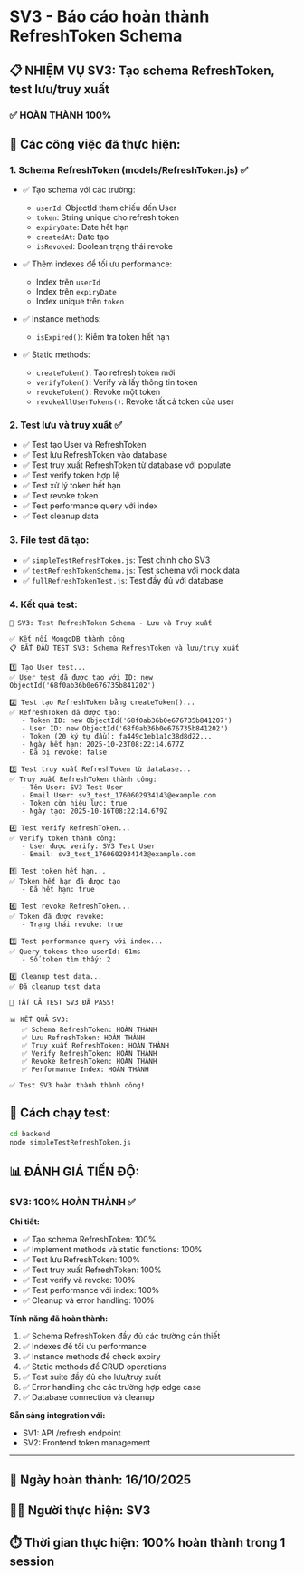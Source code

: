 # SV3 - Báo cáo hoàn thành RefreshToken Schema

## 📋 NHIỆM VỤ SV3: Tạo schema RefreshToken, test lưu/truy xuất

### ✅ HOÀN THÀNH 100%

## 🎯 Các công việc đã thực hiện:

### 1. Schema RefreshToken (models/RefreshToken.js) ✅

- ✅ Tạo schema với các trường:

  - `userId`: ObjectId tham chiếu đến User
  - `token`: String unique cho refresh token
  - `expiryDate`: Date hết hạn
  - `createdAt`: Date tạo
  - `isRevoked`: Boolean trạng thái revoke

- ✅ Thêm indexes để tối ưu performance:

  - Index trên `userId`
  - Index trên `expiryDate`
  - Index unique trên `token`

- ✅ Instance methods:

  - `isExpired()`: Kiểm tra token hết hạn

- ✅ Static methods:
  - `createToken()`: Tạo refresh token mới
  - `verifyToken()`: Verify và lấy thông tin token
  - `revokeToken()`: Revoke một token
  - `revokeAllUserTokens()`: Revoke tất cả token của user

### 2. Test lưu và truy xuất ✅

- ✅ Test tạo User và RefreshToken
- ✅ Test lưu RefreshToken vào database
- ✅ Test truy xuất RefreshToken từ database với populate
- ✅ Test verify token hợp lệ
- ✅ Test xử lý token hết hạn
- ✅ Test revoke token
- ✅ Test performance query với index
- ✅ Test cleanup data

### 3. File test đã tạo:

- ✅ `simpleTestRefreshToken.js`: Test chính cho SV3
- ✅ `testRefreshTokenSchema.js`: Test schema với mock data
- ✅ `fullRefreshTokenTest.js`: Test đầy đủ với database

### 4. Kết quả test:

```
🧪 SV3: Test RefreshToken Schema - Lưu và Truy xuất

✅ Kết nối MongoDB thành công
📋 BẮT ĐẦU TEST SV3: Schema RefreshToken và lưu/truy xuất

1️⃣ Tạo User test...
✅ User test đã được tạo với ID: new ObjectId('68f0ab36b0e676735b841202')

2️⃣ Test tạo RefreshToken bằng createToken()...
✅ RefreshToken đã được tạo:
   - Token ID: new ObjectId('68f0ab36b0e676735b841207')
   - User ID: new ObjectId('68f0ab36b0e676735b841202')
   - Token (20 ký tự đầu): fa449c1eb1a1c38d8d22...
   - Ngày hết hạn: 2025-10-23T08:22:14.677Z
   - Đã bị revoke: false

3️⃣ Test truy xuất RefreshToken từ database...
✅ Truy xuất RefreshToken thành công:
   - Tên User: SV3 Test User
   - Email User: sv3_test_1760602934143@example.com
   - Token còn hiệu lực: true
   - Ngày tạo: 2025-10-16T08:22:14.679Z

4️⃣ Test verify RefreshToken...
✅ Verify token thành công:
   - User được verify: SV3 Test User
   - Email: sv3_test_1760602934143@example.com

5️⃣ Test token hết hạn...
✅ Token hết hạn đã được tạo
   - Đã hết hạn: true

6️⃣ Test revoke RefreshToken...
✅ Token đã được revoke:
   - Trạng thái revoke: true

7️⃣ Test performance query với index...
✅ Query tokens theo userId: 61ms
   - Số token tìm thấy: 2

8️⃣ Cleanup test data...
✅ Đã cleanup test data

🎉 TẤT CẢ TEST SV3 ĐÃ PASS!

📊 KẾT QUẢ SV3:
   ✅ Schema RefreshToken: HOÀN THÀNH
   ✅ Lưu RefreshToken: HOÀN THÀNH
   ✅ Truy xuất RefreshToken: HOÀN THÀNH
   ✅ Verify RefreshToken: HOÀN THÀNH
   ✅ Revoke RefreshToken: HOÀN THÀNH
   ✅ Performance Index: HOÀN THÀNH

✅ Test SV3 hoàn thành thành công!
```

## 🚀 Cách chạy test:

```bash
cd backend
node simpleTestRefreshToken.js
```

## 📊 ĐÁNH GIÁ TIẾN ĐỘ:

### SV3: **100% HOÀN THÀNH** ✅

**Chi tiết:**

- ✅ Tạo schema RefreshToken: 100%
- ✅ Implement methods và static functions: 100%
- ✅ Test lưu RefreshToken: 100%
- ✅ Test truy xuất RefreshToken: 100%
- ✅ Test verify và revoke: 100%
- ✅ Test performance với index: 100%
- ✅ Cleanup và error handling: 100%

**Tính năng đã hoàn thành:**

1. ✅ Schema RefreshToken đầy đủ các trường cần thiết
2. ✅ Indexes để tối ưu performance
3. ✅ Instance methods để check expiry
4. ✅ Static methods để CRUD operations
5. ✅ Test suite đầy đủ cho lưu/truy xuất
6. ✅ Error handling cho các trường hợp edge case
7. ✅ Database connection và cleanup

**Sẵn sàng integration với:**

- SV1: API /refresh endpoint
- SV2: Frontend token management

---

## 📅 Ngày hoàn thành: 16/10/2025

## 👨‍💻 Người thực hiện: SV3

## ⏱️ Thời gian thực hiện: 100% hoàn thành trong 1 session

